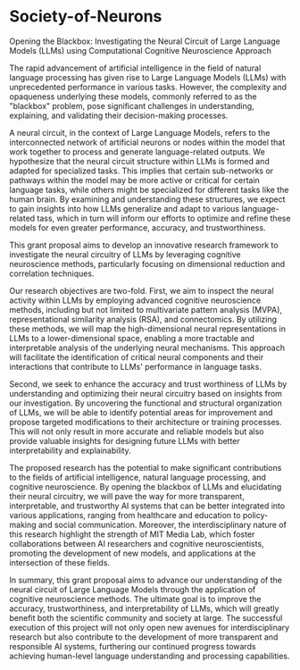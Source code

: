 # Society-of-Neurons

Opening the Blackbox: Investigating the Neural Circuit of Large Language Models (LLMs) using Computational Cognitive Neuroscience Approach

 

The rapid advancement of artificial intelligence in the field of natural language processing has given rise to Large Language Models (LLMs) with unprecedented performance in various tasks. However, the complexity and opaqueness underlying these models, commonly referred to as the "blackbox" problem, pose significant challenges in understanding, explaining, and validating their decision-making processes.

 

A neural circuit, in the context of Large Language Models, refers to the interconnected network of artificial neurons or nodes within the model that work together to process and generate language-related outputs. We hypothesize that the neural circuit structure within LLMs is formed and adapted for specialized tasks. This implies that certain sub-networks or pathways within the model may be more active or critical for certain language tasks, while others might be specialized for different tasks like the human brain. By examining and understanding these structures, we expect to gain insights into how LLMs generalize and adapt to various language-related tass, which in turn will inform our efforts to optimize and refine these models for even greater performance, accuracy, and trustworthiness.

 

This grant proposal aims to develop an innovative research framework to investigate the neural circuitry of LLMs by leveraging cognitive neuroscience methods, particularly focusing on dimensional reduction and correlation techniques.

 

Our research objectives are two-fold. First, we aim to inspect the neural activity within LLMs by employing advanced cognitive neuroscience methods, including but not limited to multivariate pattern analysis (MVPA), representational similarity analysis (RSA), and connectomics. By utilizing these methods, we will map the high-dimensional neural representations in LLMs to a lower-dimensional space, enabling a more tractable and interpretable analysis of the underlying neural mechanisms. This approach will facilitate the identification of critical neural components and their interactions that contribute to LLMs' performance in language tasks.

 

Second, we seek to enhance the accuracy and trust worthiness of LLMs by understanding and optimizing their neural circuitry based on insights from our investigation. By uncovering the functional and structural organization of LLMs, we will be able to identify potential areas for improvement and propose targeted modifications to their architecture or training processes. This will not only result in more accurate and reliable models but also provide valuable insights for designing future LLMs with better interpretability and explainability.

 

The proposed research has the potential to make significant contributions to the fields of artificial intelligence, natural language processing, and cognitive neuroscience. By opening the blackbox of LLMs and elucidating their neural circuitry, we will pave the way for more transparent, interpretable, and trustworthy AI systems that can be better integrated into various applications, ranging from healthcare and education to policy-making and social communication. Moreover, the interdisciplinary nature of this research highlight the strength of MIT Media Lab, which foster collaborations between AI researchers and cognitive neuroscientists, promoting the development of new models, and applications at the intersection of these fields.

 

In summary, this grant proposal aims to advance our understanding of the neural circuit of Large Language Models through the application of cognitive neuroscience methods. The ultimate goal is to improve the accuracy, trustworthiness, and interpretability of LLMs, which will greatly benefit both the scientific community and society at large. The successful execution of this project will not only open new avenues for interdisciplinary research but also contribute to the development of more transparent and responsible AI systems, furthering our continued progress towards achieving human-level language understanding and processing capabilities.
